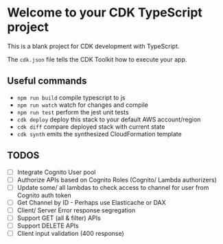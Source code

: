 # Welcome to your CDK TypeScript project

This is a blank project for CDK development with TypeScript.

The `cdk.json` file tells the CDK Toolkit how to execute your app.

## Useful commands

- `npm run build` compile typescript to js
- `npm run watch` watch for changes and compile
- `npm run test` perform the jest unit tests
- `cdk deploy` deploy this stack to your default AWS account/region
- `cdk diff` compare deployed stack with current state
- `cdk synth` emits the synthesized CloudFormation template

## TODOS

- [ ] Integrate Cognito User pool
- [ ] Authorize APIs based on Cognito Roles (Cognito/ Lambda authorizers)
- [ ] Update some/ all lambdas to check access to channel for user from Cognito auth token
- [ ] Get Channel by ID - Perhaps use Elasticache or DAX
- [ ] Client/ Server Error response segregation
- [ ] Support GET (all & filter) APIs
- [ ] Support DELETE APIs
- [ ] Client input validation (400 response)
